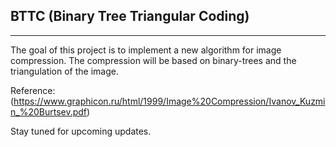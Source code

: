 ## BTTC (Binary Tree Triangular Coding)
--------------------

The goal of this project is to implement a new algorithm for image compression.
The compression will be based on binary-trees and the triangulation of the image.

Reference: (https://www.graphicon.ru/html/1999/Image%20Compression/Ivanov_Kuzmin_%20Burtsev.pdf)

Stay tuned for upcoming updates.
